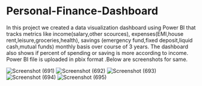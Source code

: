 # Personal-Finance-Dashboard

In this project we created a data visualization dashboard using Power BI that tracks metrics like income(salary,other scources), expenses(EMI,house rent,leisure,groceries,health), savings (emergency fund,fixed deposit,liquid cash,mutual
funds) monthly basis over course of 3 years. The dashboard also shows if percent of spending or saving is more according to income.
Power BI file is uploaded in pbix format .Below are screenshots for same.

![Screenshot (691)](https://user-images.githubusercontent.com/85056061/193431499-a5bc5b5a-6b1d-4c5d-a36b-05600d5a304b.png)
![Screenshot (692)](https://user-images.githubusercontent.com/85056061/193431500-695ce270-360e-4f4d-b8ce-2340a0f5424b.png)
![Screenshot (693)](https://user-images.githubusercontent.com/85056061/193431502-a10d0d9c-379c-46d4-9720-fa406b5e593e.png)
![Screenshot (694)](https://user-images.githubusercontent.com/85056061/193431504-9bc397ff-8bcb-4818-8829-03ab6031e4ab.png)
![Screenshot (695)](https://user-images.githubusercontent.com/85056061/193431505-991b194c-6d28-421d-bd11-1654fb806ea7.png)

